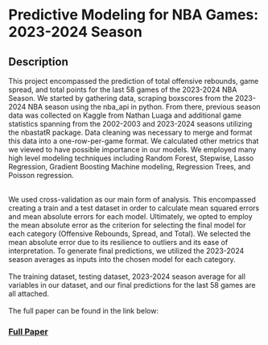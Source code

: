<h1>Predictive Modeling for NBA Games: 2023-2024 Season</h1>

<h2>Description</h2>
This project encompassed the prediction of total offensive rebounds, game spread, and total points for the last 58 games of the 2023-2024 NBA Season. We started by gathering data, scraping boxscores from the 2023-2024 NBA season using the nba_api in python. From there, previous season data was collected on Kaggle from Nathan Luaga and additional game statistics spanning from the 2002-2003 and 2023-2024 seasons utilizing the nbastatR package. Data cleaning was necessary to merge and format this data into a one-row-per-game format. We calculated other metrics that we viewed to have possible importance in our models. We employed many high level modeling techniques including Random Forest, Stepwise, Lasso Regression, Gradient Boosting Machine modeling, Regression Trees, and Poisson regression.

<br />
<br />

We used cross-validation as our main form of analysis. This encompassed creating a train and a test dataset in order to calculate mean squared errors and mean absolute errors for each model. Ultimately, we opted to employ the mean absolute error as the criterion for selecting the final model for each category (Offensive Rebounds, Spread, and Total). We selected the mean absolute error due to its resilience to outliers and its ease of interpretation. To generate final predictions, we utilized the 2023-2024 season averages as inputs into the chosen model for each category.
<br />
<br />
The training dataset, testing dataset, 2023-2024 season average for all variables in our dataset, and our final predictions for the last 58 games are all attached. 
<br />
<br />
The full paper can be found in the link below:
<br />

### [Full Paper](https://acrobat.adobe.com/link/review?uri=urn:aaid:scds:US:88b47033-1a06-3406-8a91-cf99f1142bd2)

<br />
